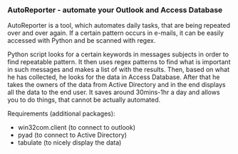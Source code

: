 <h3>AutoReporter - automate your Outlook and Access Database</h3>

AutoReporter is a tool, which automates daily tasks, that are being repeated over and over again.
If a certain pattern occurs in e-mails, it can be easily accessed with Python and be scanned with regex.

Python script looks for a certain keywords in messages subjects in order to find repeatable pattern.
It then uses regex patterns to find what is important in such messages and makes a list of with the results. 
Then, based on what he has collected, he looks for the data in Access Database.
After that he takes the owners of the data from Active Directory and in the end displays all the data to the end user.
It saves around 30mins-1hr a day and allows you to do things, that cannot be actually automated.

Requirements (additional packages):
- win32com.client (to connect to outlook)
- pyad (to connect to Active Directory)
- tabulate (to nicely display the data)

